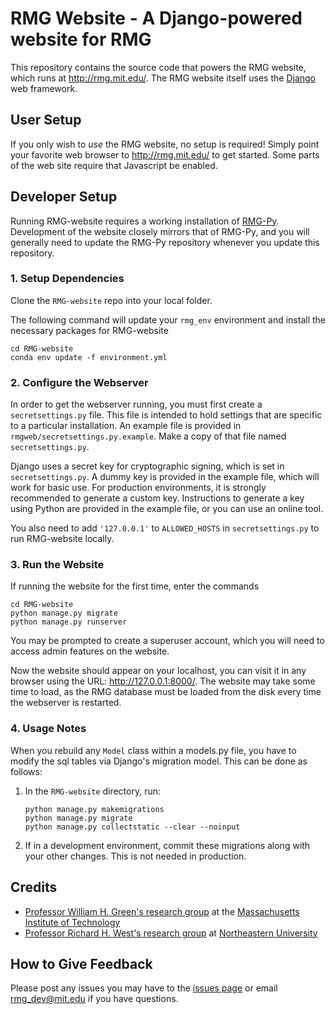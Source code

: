 # RMG Website - A Django-powered website for RMG

This repository contains the source code that powers the RMG website, which runs at http://rmg.mit.edu/.
The RMG website itself uses the [Django](http://www.djangoproject.com/) web framework.

## User Setup

If you only wish to *use* the RMG website, no setup is required!
Simply point your favorite web browser to http://rmg.mit.edu/ to get started.
Some parts of the web site require that Javascript be enabled.

## Developer Setup

Running RMG-website requires a working installation of [RMG-Py](http://github.com/ReactionMechanismGenerator/RMG-Py). 
Development of the website closely mirrors that of RMG-Py, and you will generally need to update the RMG-Py repository whenever you update this repository.

### 1. Setup Dependencies
Clone the `RMG-website` repo into your local folder.  

The following command will update your `rmg_env` environment and install the necessary packages for RMG-website
```
cd RMG-website
conda env update -f environment.yml
```

### 2. Configure the Webserver
In order to get the webserver running, you must first create a `secretsettings.py` file.
This file is intended to hold settings that are specific to a particular installation.
An example file is provided in `rmgweb/secretsettings.py.example`.
Make a copy of that file named `secretsettings.py`.

Django uses a secret key for cryptographic signing, which is set in `secretsettings.py`.
A dummy key is provided in the example file, which will work for basic use.
For production environments, it is strongly recommended to generate a custom key.
Instructions to generate a key using Python are provided in the example file, or you can use an online tool.

You also need to add `'127.0.0.1'` to `ALLOWED_HOSTS` in `secretsettings.py` to run RMG-website locally.

### 3. Run the Website
If running the website for the first time, enter the commands
```
cd RMG-website
python manage.py migrate
python manage.py runserver
```

You may be prompted to create a superuser account, which you will need to access admin features on the website.

Now the website should appear on your localhost, you can visit it in any browser using the URL: http://127.0.0.1:8000/.
The website may take some time to load, as the RMG database must be loaded from the disk every time the webserver is restarted.

### 4. Usage Notes
When you rebuild any `Model` class within a models.py file, you have to modify the sql tables via Django's migration model.
This can be done as follows:

1. In the ``RMG-website`` directory, run:

    ```
    python manage.py makemigrations
    python manage.py migrate
    python manage.py collectstatic --clear --noinput
    ```

2. If in a development environment, commit these migrations along with your other changes. This is not needed in production.


## Credits
- [Professor William H. Green's research group](http://cheme.scripts.mit.edu/green-group/) at the 
[Massachusetts Institute of Technology](http://web.mit.edu/) 
- [Professor Richard H. West's research group](http://www.northeastern.edu/comocheng/) at 
[Northeastern University](http://www.northeastern.edu/)

## How to Give Feedback

Please post any issues you may have to the [issues page](https://github.com/ReactionMechanismGenerator/RMG-website/issues/) or email [rmg_dev@mit.edu](mailto:rmg_dev@mit.edu) if you have questions.
